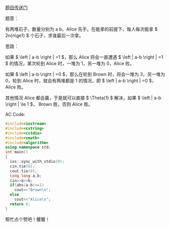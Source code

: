 [题目传送门](https://www.luogu.com.cn/problem/AT2400)

题意：

有两堆石子，数量分别为 a b，Alice 先手，在能拿的前提下，每人每次能拿 $ 2n(n\ge1) $ 个石子，求谁最后一次拿。

思路：

如果 $ \left | a-b \right | =1 $，那么 Alice 将会一直遭遇 $ \left | a-b \right | =1 $ 的情况，某次轮到 Alice 时，一堆为 1，另一堆为 0，Alice 败。

如果 $ \left | a-b \right | =0 $，那么在轮到 Brown 时，将会一堆为 3，另一堆为 0，轮到 Alice 时，就会有两堆都是 1 的情况，即 $ \left | a-b \right | =0 $， Alice 败。

其他情况 Alice 都会赢，于是就可以直接 $ \Theta(1) $ 解决，如果 $ \left | a-b \right | \le 1 $， Brown 胜，否则 Alice 胜。

AC Code:

```cpp
#include<iostream>
#include<cstring>
#include<cstdio>
#include<cmath>
#include<algorithm>
using namespace std;
int main()
{
  ios::sync_with_stdio(0);
  cin.tie(0);
  cout.tie(0);
  long long a,b;
  cin>>a>>b;
  if(abs(a-b)<=1)
    cout<<"Brown\n";
  else
    cout<<"Alice\n";
  return 0;
}

```

帮忙点个赞吧！蟹蟹！